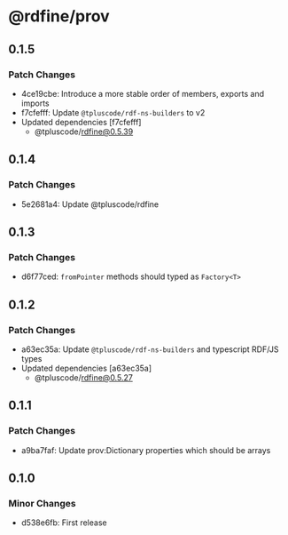 # @rdfine/prov

## 0.1.5

### Patch Changes

- 4ce19cbe: Introduce a more stable order of members, exports and imports
- f7cfefff: Update `@tpluscode/rdf-ns-builders` to v2
- Updated dependencies [f7cfefff]
  - @tpluscode/rdfine@0.5.39

## 0.1.4

### Patch Changes

- 5e2681a4: Update @tpluscode/rdfine

## 0.1.3

### Patch Changes

- d6f77ced: `fromPointer` methods should typed as `Factory<T>`

## 0.1.2

### Patch Changes

- a63ec35a: Update `@tpluscode/rdf-ns-builders` and typescript RDF/JS types
- Updated dependencies [a63ec35a]
  - @tpluscode/rdfine@0.5.27

## 0.1.1

### Patch Changes

- a9ba7faf: Update prov:Dictionary properties which should be arrays

## 0.1.0

### Minor Changes

- d538e6fb: First release
